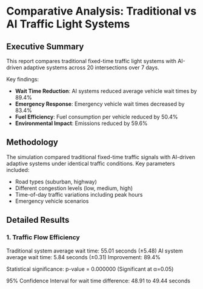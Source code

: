 # Comparative Analysis: Traditional vs AI Traffic Light Systems

## Executive Summary

This report compares traditional fixed-time traffic light systems with AI-driven adaptive systems across 20 intersections over 7 days.

Key findings:
- **Wait Time Reduction**: AI systems reduced average vehicle wait times by 89.4%
- **Emergency Response**: Emergency vehicle wait times decreased by 83.4%
- **Fuel Efficiency**: Fuel consumption per vehicle reduced by 50.4%
- **Environmental Impact**: Emissions reduced by 59.6%

## Methodology

The simulation compared traditional fixed-time traffic signals with AI-driven adaptive systems under identical traffic conditions.
Key parameters included:
- Road types (suburban, highway)
- Different congestion levels (low, medium, high)
- Time-of-day traffic variations including peak hours
- Emergency vehicle scenarios

## Detailed Results

### 1. Traffic Flow Efficiency

Traditional system average wait time: 55.01 seconds (±5.48)
AI system average wait time: 5.84 seconds (±0.31)
Improvement: 89.4%

Statistical significance: p-value = 0.000000 (Significant at α=0.05)

95% Confidence Interval for wait time difference: 48.91 to 49.44 seconds